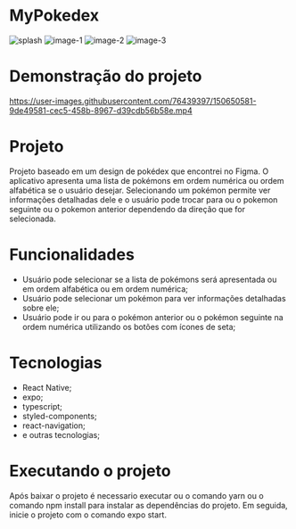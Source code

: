 # MyPokedex

![splash](https://user-images.githubusercontent.com/76439397/150650570-0b49add7-2619-4a0c-8df0-2530c395890c.jpg)
![image-1](https://user-images.githubusercontent.com/76439397/150650571-9d499920-6df6-46ee-8af8-9ee2c5e553fc.jpg)
![image-2](https://user-images.githubusercontent.com/76439397/150650572-4a9145f4-1ca1-445d-b0d6-6013b7a33012.jpg)
![image-3](https://user-images.githubusercontent.com/76439397/150650577-3e22f185-2ff0-41fd-a042-47e1527b3ba9.jpg)

# Demonstração do projeto

https://user-images.githubusercontent.com/76439397/150650581-9de49581-cec5-458b-8967-d39cdb56b58e.mp4

# Projeto

Projeto baseado em um design de pokédex que encontrei no Figma. O aplicativo apresenta uma lista de pokémons em ordem numérica ou ordem alfabética se o usuário desejar. Selecionando um pokémon permite ver informações detalhadas dele e o usuário pode trocar para ou o pokemon seguinte ou o pokemon anterior dependendo da direção que for selecionada.

# Funcionalidades

- Usuário pode selecionar se a lista de pokémons será apresentada ou em ordem alfabética ou em ordem numérica;
- Usuário pode selecionar um pokémon para ver informações detalhadas sobre ele;
- Usuário pode ir ou para o pokémon anterior ou o pokémon seguinte na ordem numérica utilizando os botões com ícones de seta;

# Tecnologias

- React Native;
- expo;
- typescript;
- styled-components;
- react-navigation;
- e outras tecnologias;

# Executando o projeto

Após baixar o projeto é necessario executar ou o comando yarn ou o comando npm install para instalar as dependências do projeto. Em seguida, inicie o projeto com o comando expo start.
